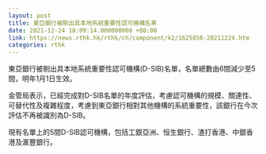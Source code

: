 ```yaml
---
layout: post
title: 東亞銀行被剔出具本地系統重要性認可機構名單
date: 2021-12-24 18:09:14.000000000 +08:00
link: https://news.rthk.hk/rthk/ch/component/k2/1625858-20211224.htm
categories: rthk
---
```


東亞銀行被剔出具本地系統重要性認可機構(D-SIB)名單，名單總數由6間減少至5間，明年1月1日生效。

金管局表示，已經完成對D-SIB名單的年度評估，考慮認可機構的規模、關連性、可替代性及複雜程度，考慮到東亞銀行相對其他機構的系統重要性，該銀行在今次評估不再被識別為D-SIB。

現有名單上的5間D-SIB認可機構，包括工銀亞洲、恒生銀行、渣打香港、中銀香港及滙豐銀行。
